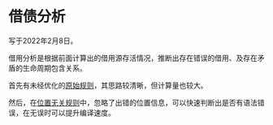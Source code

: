 # 借债分析
写于2022年2月8日。

借用分析是根据前面计算出的借用源存活情况，推断出存在错误的借用、及存在矛盾的生命周期包含关系。

首先有未经优化的[原始规则](./02-08-借用检查（三）-借债分析-原始规则.md)，其思路较清晰，但计算量也较大。

然后，在[位置无关规则]()中，忽略了出错的位置信息，可以快速判断出是否有语法错误，在无误时可以提升编译速度。
